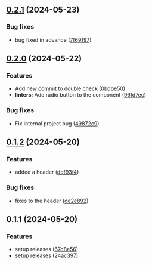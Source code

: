 ## [0.2.1](https://github.com/mr3nz1/next_crash_course/compare/0.2.0...0.2.1) (2024-05-23)

### Bug fixes

- bug fixed in advance ([7f69197](https://github.com/mr3nz1/next_crash_course/commit/7f69197d489567df210a29e119316f4be84a9300))

## [0.2.0](https://github.com/mr3nz1/next_crash_course/compare/0.1.2...0.2.0) (2024-05-22)

### Features

- Add new commit to double check ([0bdbe50](https://github.com/mr3nz1/next_crash_course/commit/0bdbe50bab480aa4e9449c993ca004cbb4f0e3b8))
- **linters:** Add radio button to the component ([96fd7ec](https://github.com/mr3nz1/next_crash_course/commit/96fd7ecbb7d11a0d1b586be7f77f344ca5132737))

### Bug fixes

- Fix internal project bug ([49872c9](https://github.com/mr3nz1/next_crash_course/commit/49872c97f2f2f8555390a228a11618305138953c))

## [0.1.2](https://github.com/mr3nz1/next_crash_course/compare/0.1.1...0.1.2) (2024-05-20)

### Features

- added a header ([ddf93f4](https://github.com/mr3nz1/next_crash_course/commit/ddf93f4381be250647317718a7a092dc4053d929))

### Bug fixes

- fixes to the header ([de2e892](https://github.com/mr3nz1/next_crash_course/commit/de2e89204055af964ccea29bcebdbc3ab5da4033))

## 0.1.1 (2024-05-20)

### Features

- setup releases ([67d8e56](https://github.com/mr3nz1/next_crash_course/commit/67d8e56ded89a28dc52f0840e229a8a3c8acf446))
- setup releases ([24ac397](https://github.com/mr3nz1/next_crash_course/commit/24ac397a02f41c73e8b3ace41bd15f49cda7eb92))

